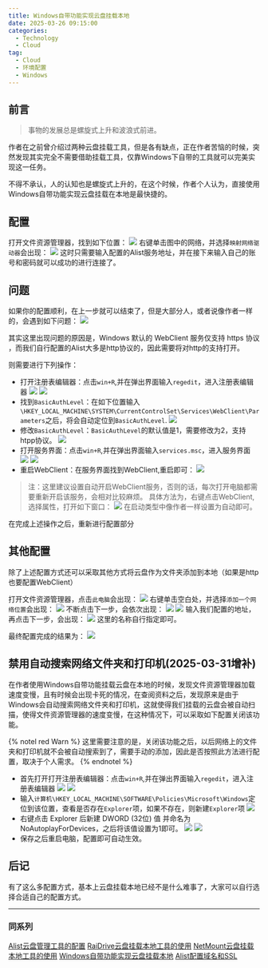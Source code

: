 ```yaml
---
title: Windows自带功能实现云盘挂载本地
date: 2025-03-26 09:15:00
categories:
  - Technology
  - Cloud
tag:
  - Cloud
  - 环境配置
  - Windows
---
```

## 前言

> 事物的发展总是螺旋式上升和波浪式前进。

作者在之前曾介绍过两种云盘挂载工具，但是各有缺点，正在作者苦恼的时候，突然发现其实完全不需要借助挂载工具，仅靠Windows下自带的工具就可以完美实现这一任务。

不得不承认，人的认知也是螺旋式上升的，在这个时候，作者个人认为，直接使用Windows自带功能实现云盘挂载在本地是最快捷的。

## 配置
打开文件资源管理器，找到如下位置：
![](../../../img/Cloud/14.png)
右键单击图中的网络，并选择`映射网络驱动器`会出现：
![](../../../img/Cloud/15.png)
这时只需要输入配置的Alist服务地址，并在接下来输入自己的账号和密码就可以成功的进行连接了。

## 问题
如果你的配置顺利，在上一步就可以结束了，但是大部分人，或者说像作者一样的，会遇到如下问题：
![](../../../img/Cloud/16.png)

其实这里出现问题的原因是，Windows 默认的 WebClient 服务仅支持 https 协议 ，而我们自行配置的Alist大多是http协议的，因此需要将对http的支持打开。

则需要进行下列操作：
* 打开注册表编辑器：点击`win+R`,并在弹出界面输入`regedit`，进入注册表编辑器
![](../../../img/Cloud/17.png)
![](../../../img/Cloud/18.png)
* 找到`BasicAuthLevel`：在如下位置输入`\HKEY_LOCAL_MACHINE\SYSTEM\CurrentControlSet\Services\WebClient\Parameters​`之后，将会自动定位到`BasicAuthLevel`.
![](../../../img/Cloud/19.png)
* 修改`BasicAuthLevel`：`BasicAuthLevel`的默认值是1，需要修改为2，支持htpp协议。
![](../../../img/Cloud/20.png)
* 打开服务界面：点击`win+R`,并在弹出界面输入`services.msc`，进入服务界面
![](../../../img/Cloud/21.png)
![](../../../img/Cloud/22.png)
* 重启WebClient：在服务界面找到WebClient,重启即可：
![](../../../img/Cloud/23.png)

> 注：这里建议设置自动开启WebClient服务，否则的话，每次打开电脑都需要重新开启该服务，会相对比较麻烦。
具体方法为，右键点击WebClient,选择属性，打开如下窗口：
![](../../../img/Cloud/33.png)
在启动类型中像作者一样设置为自动即可。

在完成上述操作之后，重新进行配置部分

## 其他配置
除了上述配置方式还可以采取其他方式将云盘作为文件夹添加到本地（如果是http也要配置WebClient）

打开文件资源管理器，点击`此电脑`会出现：
![](../../../img/Cloud/24.png)
右键单击空白处，并选择`添加一个网络位置`会出现：
![](../../../img/Cloud/25.png)
不断点击下一步，会依次出现：
![](../../../img/Cloud/26.png)
![](../../../img/Cloud/27.png)
输入我们配置的地址，再点击下一步，会出现：
![](../../../img/Cloud/28.png)
这里的名称自行指定即可。

最终配置完成的结果为：
![](../../../img/Cloud/29.png)

## 禁用自动搜索网络文件夹和打印机(2025-03-31增补)
在作者使用Windows自带功能挂载云盘在本地的时候，发现文件资源管理器加载速度变慢，且有时候会出现卡死的情况，在查阅资料之后，发现原来是由于Windows会自动搜索网络文件夹和打印机，这就使得我们挂载的云盘会被自动扫描，使得文件资源管理器的速度变慢，在这种情况下，可以采取如下配置关闭该功能。

{% notel red Warn %}
这里需要注意的是，关闭该功能之后，以后网络上的文件夹和打印机就不会被自动搜索到了，需要手动的添加，因此是否按照此方法进行配置，取决于个人需求。
{% endnotel %}

* 首先打开打开注册表编辑器：点击`win+R`,并在弹出界面输入`regedit`，进入注册表编辑器
![](../../../img/Cloud/17.png)
![](../../../img/Cloud/18.png)
* 输入`计算机\HKEY_LOCAL_MACHINE\SOFTWARE\Policies\Microsoft\Windows`定位到该位置，查看是否存在`Explorer`项，如果不存在，则新建`Explorer`项
![](../../../img/Cloud/30.png)
* 右键点击 Explorer 后新建 DWORD (32位) 值 并命名为 NoAutoplayForDevices，之后将该值设置为1即可。
![](../../../img/Cloud/31.png)
![](../../../img/Cloud/32.png)
* 保存之后重启电脑，配置即可自动生效。


## 后记
有了这么多配置方式，基本上云盘挂载本地已经不是什么难事了，大家可以自行选择合适自己的配置方式。

---
### 同系列
[Alist云盘管理工具的配置](https://blog.cflmy.cn/2025/03/20/Technology/Cloud/Alist-install/)
[RaiDrive云盘挂载本地工具的使用](https://blog.cflmy.cn/2025/03/20/Technology/Cloud/RaiDrive/)
[NetMount云盘挂载本地工具的使用](https://blog.cflmy.cn/2025/03/25/Technology/Cloud/NetMount/)
[Windows自带功能实现云盘挂载本地](https://blog.cflmy.cn/2025/03/26/Technology/Cloud/Windows/)
[Alist配置域名和SSL](https://blog.cflmy.cn/2025/04/16/Technology/Cloud/Alist-specs/)
